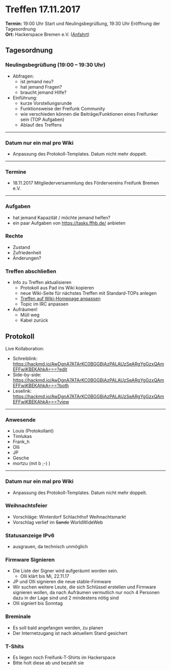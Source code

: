 # Treffen 17.11.2017

**Termin:** 19:00 Uhr Start und Neulingsbegrüßung, 19:30 Uhr Eröffnung der Tagesordnung  
**Ort:** Hackerspace Bremen e.V. ([Anfahrt](https://www.hackerspace-bremen.de/anfahrt/))

## Tagesordnung
### Neulingsbegrüßung (19:00 – 19:30 Uhr)
- Abfragen:
    - ist jemand neu?
    - hat jemand Fragen?
    - braucht jemand Hilfe?
- Einführung:
    - kurze Vorstellungsrunde
    - Funktionsweise der Freifunk Community
    - wie verschieden können die Beiträge/Funktionen eines Freifunker sein (TOP Aufgaben)
    - Ablauf des Treffens

---

### Datum nur ein mal pro Wiki
- Anpassung des Protokoll-Templates. Datum nicht mehr doppelt.

---

### Termine
- 18.11.2017 Mitgliederversammlung des Fördervereins Freifunk Bremen e.V.

---

### Aufgaben
- hat jemand Kapazität / möchte jemand helfen?
- ein paar Aufgaben von https://tasks.ffhb.de/ anbieten

### Rechte
- Zustand
- Zufriedenheit
- Änderungen?

### Treffen abschließen
- Info zu Treffen aktualisieren
  - Protokoll aus Pad ins Wiki kopieren
  - neue Wiki-Seite für nächstes Treffen mit Standard-TOPs anlegen
  - [Treffen auf Wiki-Homepage anpassen](Home)
  - Topic im IRC anpassen
- Aufräumen!
  - Müll weg
  - Kabel zurück


## Protokoll
Live Kollaboration:
- Schreiblink: https://hackmd.io/AwDgnA7ATArKC0BGGBjAzPALAUzSeARgYgGzxQAmEFFwiKBEKAhkA===?edit
- Side-by-side: https://hackmd.io/AwDgnA7ATArKC0BGGBjAzPALAUzSeARgYgGzxQAmEFFwiKBEKAhkA===?both
- Leselink: https://hackmd.io/AwDgnA7ATArKC0BGGBjAzPALAUzSeARgYgGzxQAmEFFwiKBEKAhkA===?view

---

### Anwesende
- Louis (Protokollant)
- Timlukas
- Frank_h
- Olli
- JP
- Gesche
- mortzu (mit b ;-) )

---


### Datum nur ein mal pro Wiki
- Anpassung des Protokoll-Templates. Datum nicht mehr doppelt.
    
### Weihnachtsfeier
- Vorschläge:
        Winterdorf Schlachthof
        Weihnachtsmarkt
- Vorschlag verlief im ~~Sande~~ WorldWideWeb
    
### Statusanzeige IPv6
- ausgrauen, da technisch unmöglich
    
### Firmware Signieren
- Die Liste der Signer wird aufgeräumt worden sein.
    - Olli klärt bis Mi, 22.11.17
- JP und Olli signieren die neue stable-Firmware
- Wir suchen weitere Leute, die sich Schlüssel erstellen und Firmware signieren wollen, da nach Aufräumen vermutlich nur noch 4 Personen dazu in der Lage sind und 2 mindestens nötig sind
- Olli signiert bis Sonntag

### Breminale
- Es soll bald angefangen werden, zu planen
- Der Internetzugang ist nach aktuellem Stand gesichert

### T-Shits
- Es liegen noch Freifunk-T-Shirts im Hackerspace
- Bitte holt diese ab und bezahlt sie